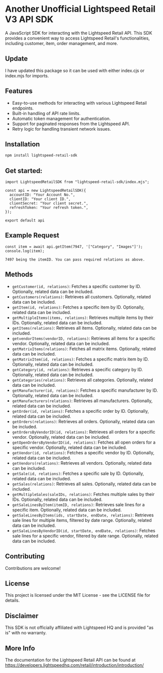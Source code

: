 # Another Unofficial Lightspeed Retail V3 API SDK

A JavaScript SDK for interacting with the Lightspeed Retail API. This SDK provides a convenient way to access Lightspeed Retail's functionalities, including customer, item, order management, and more.

## Update

I have updated this package so it can be used with either index.cjs or index.mjs for imports.

## Features

- Easy-to-use methods for interacting with various Lightspeed Retail endpoints.
- Built-in handling of API rate limits.
- Automatic token management for authentication.
- Support for paginated responses from the Lightspeed API.
- Retry logic for handling transient network issues.

## Installation

```bash
npm install lightspeed-retail-sdk
```

## Get started:

```
import LightspeedRetailSDK from "lightspeed-retail-sdk/index.mjs";

const api = new LightspeedRetailSDK({
  accountID: "Your Account No.",
  clientID: "Your client ID.",
  clientSecret: "Your client secret.",
  refreshToken: "Your refresh token.",
});

export default api
```

## Example Request

```
const item = await api.getItem(7947, '["Category", "Images"]');
console.log(item);

7497 being the itemID. You can pass required relations as above.
```

## Methods

- `getCustomer(id, relations)`: Fetches a specific customer by ID. Optionally, related data can be included.
- `getCustomers(relations)`: Retrieves all customers. Optionally, related data can be included.
- `getItem(id, relations)`: Fetches a specific item by ID. Optionally, related data can be included.
- `getMultipleItems(items, relations)`: Retrieves multiple items by their IDs. Optionally, related data can be included.
- `getItems(relations)`: Retrieves all items. Optionally, related data can be included.
- `getvendorItems(vendorID, relations)`: Retrieves all items for a specific vendor. Optionally, related data can be included.
- `getMatrixItems(relations)`: Fetches all matrix items. Optionally, related data can be included.
- `getMatrixItem(id, relations)`: Fetches a specific matrix item by ID. Optionally, related data can be included.
- `getCategory(id, relations)`: Retrieves a specific category by ID. Optionally, related data can be included.
- `getCategories(relations)`: Retrieves all categories. Optionally, related data can be included.
- `getManufacturer(id, relations)`: Fetches a specific manufacturer by ID. Optionally, related data can be included.
- `getManufacturers(relations)`: Retrieves all manufacturers. Optionally, related data can be included.
- `getOrder(id, relations)`: Fetches a specific order by ID. Optionally, related data can be included.
- `getOrders(relations)`: Retrieves all orders. Optionally, related data can be included.
- `getOrdersByVendorID(id, relations)`: Retrieves all orders for a specific vendor. Optionally, related data can be included.
- `getOpenOrdersByVendorID(id, relations)`: Fetches all open orders for a specific vendor. Optionally, related data can be included.
- `getVendor(id, relations)`: Fetches a specific vendor by ID. Optionally, related data can be included.
- `getVendors(relations)`: Retrieves all vendors. Optionally, related data can be included.
- `getSale(id, relations)`: Fetches a specific sale by ID. Optionally, related data can be included.
- `getSales(relations)`: Retrieves all sales. Optionally, related data can be included.
- `getMultipleSales(saleIDs, relations)`: Fetches multiple sales by their IDs. Optionally, related data can be included.
- `getSaleLinesByItem(itemID, relations)`: Retrieves sale lines for a specific item. Optionally, related data can be included.
- `getSaleLinesByItems(ids, startDate, endDate, relations)`: Retrieves sale lines for multiple items, filtered by date range. Optionally, related data can be included.
- `getSaleLinesByVendorID(id, startDate, endDate, relations)`: Fetches sale lines for a specific vendor, filtered by date range. Optionally, related data can be included.

## Contributing

Contributions are welcome!

## License

This project is licensed under the MIT License - see the LICENSE file for details.

## Disclaimer

This SDK is not officially affiliated with Lightspeed HQ and is provided "as is" with no warranty.

## More Info

The documentation for the Lightspeed Retail API can be found at https://developers.lightspeedhq.com/retail/introduction/introduction/
